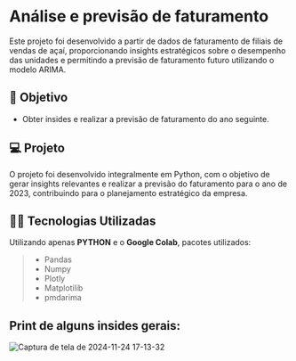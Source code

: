 # Análise e previsão de faturamento
Este projeto foi desenvolvido a partir de dados de faturamento de filiais de vendas de açaí, proporcionando insights estratégicos sobre o desempenho das unidades e permitindo a previsão de faturamento futuro utilizando o modelo ARIMA.

## 🔧 Objetivo

- Obter insides e realizar a previsão de faturamento do ano seguinte.

## 💻 Projeto
O projeto foi desenvolvido integralmente em Python, com o objetivo de gerar insights relevantes e realizar a previsão do faturamento para o ano de 2023, contribuindo para o planejamento estratégico da empresa.

## 👨‍💻 Tecnologias Utilizadas

Utilizando apenas **PYTHON** e o **Google Colab**, pacotes utilizados:
> - Pandas
> - Numpy
> - Plotly
> - Matplotilib
> - pmdarima

## Print de alguns insides gerais:
![Captura de tela de 2024-11-24 17-13-32](https://github.com/user-attachments/assets/47d2e733-4d37-4159-b9c4-05b09f70b7f7)

